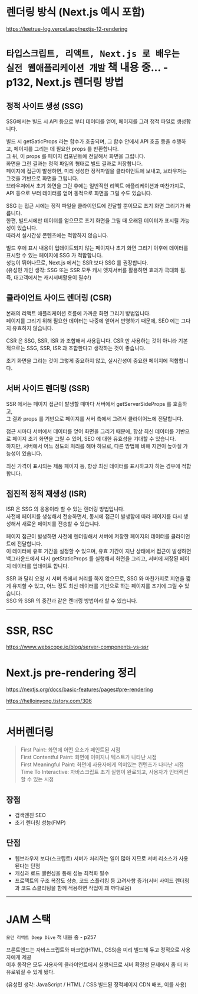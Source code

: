 # 렌더링 방식 (Next.js 예시 포함)

https://leetrue-log.vercel.app/nextjs-12-rendering

# `타입스크립트, 리액트, Next.js 로 배우는 실전 웹애플리케이션 개발` 책 내용 중... - p132, Next.js 렌더링 방법

## 정적 사이트 생성 (SSG)

SSG에서는 빌드 시 API 등으로 부터 데이터를 얻어, 페이지를 그려 정적 파일로 생성합니다.

빌드 시 getSaticProps 라는 함수가 호출되며, 그 함수 안에서 API 호출 등을 수행하고, 페이지를 그리는 데 필요한 props 를 반환합니다.  
그 뒤, 이 props 를 페이지 컴포넌트에 전달해서 화면을 그립니다.  
화면을 그린 결과는 정적 파일의 형태로 빌드 결과로 저장합니다.  
페이지에 접근이 발생하면, 미리 생성한 정적파일을 클라이언트에 보내고, 브라우저는 그것을 기반으로 화면을 그립니다.  
브라우저에서 초기 화면을 그린 후에는 일반적인 리액트 애플리케이션과 마찬가지로, API 등으로 부터 데이터를 얻어 동적으로 화면을 그릴 수도 있습니다.

SSG 는 접근 시에는 정적 파일을 클라이언트에 전달할 뿐이므로 초기 화면 그리기가 빠릅니다.  
한편, 빌드시에만 데이터를 얻으므로 초기 화면을 그릴 때 오래된 데이터가 표시될 가능성이 있습니다.  
따라서 실시간성 콘텐츠에는 적합하지 않습니다.

빌드 후에 표시 내용이 업데이트되지 않는 페이지나 초기 화면 그리기 이후에 데이터를 표시할 수 있는 페이지에 SSG 가 적합합니다.  
성능이 뛰어나므로, Next.js 에서는 SSR 보다 SSG 를 권장합니다.  
(유성민 개인 생각: SSG 또는 SSR 모두 캐시 앳지서버를 활용하면 효과가 극대화 됨. 즉, 대고객에서는 캐시서버활용이 필수!)

## 클라이언트 사이드 렌더링 (CSR)

본래의 리액트 애플리케이션 흐름에 가까운 화면 그리기 방법입니다.  
페이지를 그리기 위해 필요한 데이터는 나중에 얻어서 반영하기 때문에, SEO 에는 그다지 유효하지 않습니다.

CSR 은 SSG, SSR, ISR 과 조합해서 사용됩니다. CSR 만 사용하는 것이 아니라 기본적으로는 SSG, SSR, ISR 과 조합한다고 생각하는 것이 좋습니다.

초기 화면을 그리는 것이 그렇게 중요하지 않고, 실시간성이 중요한 페이지에 적합합니다.

## 서버 사이드 렌더링 (SSR)

SSR 에서는 페이지 접근이 발생할 때마다 서버에서 getServerSideProps 를 호출하고,  
그 결과 props 를 기반으로 페이지를 서버 측에서 그려서 클라이어느에 전달합니다.

접근 시마다 서버에서 데이터를 얻어 화면을 그리기 때문에, 항상 최신 데이터를 기반으로 페이지 초기 화면을 그릴 수 있어, SEO 에 대한 유효성을 기대할 수 있습니다.  
하지만, 서버에서 어느 정도의 처리를 해야 하므로, 다른 방법에 비해 지연이 높아질 가능성이 있습니다.

최신 가격이 표시되는 제품 페이지 등, 항상 최신 데이터를 표시하고자 하는 경우에 적합합니다.

## 점진적 정적 재생성 (ISR)

ISR 은 SSG 의 응용이라 할 수 있는 렌더링 방법입니다.  
사전에 페이지를 생성해서 전송하면서, 동시에 접근이 발생함에 따라 페이지를 다시 생성해서 새로운 페이지를 전송할 수 있습니다.

페이지 접근이 발생하면 사전에 렌더링해서 서버에 저장한 페이지의 데이터를 클라이언트에 전달합니다.  
이 데이터에 유효 기간을 설정할 수 있으며, 유효 기간이 지난 상태에서 접근이 발생하면 백그라운드에서 다시 getStaticProps 를 실행해서 화면을 그리고, 서버에 저장된 페이지 데이터를 업데이트 합니다.

SSR 과 달리 요청 시 서버 측에서 처리를 하지 않으므로, SSG 와 마찬가지로 지연을 짧게 유지할 수 있고, 어느 정도 최신 데이터를 기반으로 하는 페이지를 초기에 그릴 수 있습니다.  
SSG 와 SSR 의 중간과 같은 렌더링 방법이라 할 수 있습니다.

---

# SSR, RSC

https://www.webscope.io/blog/server-components-vs-ssr

# Next.js pre-rendering 정리

https://nextjs.org/docs/basic-features/pages#pre-rendering

https://helloinyong.tistory.com/306

---

# 서버렌더링

> First Paint: 화면에 어떤 요소가 페인트된 시점  
> First Contentful Paint: 화면에 이미지나 텍스트가 나타난 시점  
> First Meaningful Paint: 화면에 사용자에게 의미있는 컨텐츠가 나타난 시점  
> Time To Interactive: 자바스크립트 초기 실행이 완료되고, 사용자가 인터렉션할 수 있는 시점

## 장점

- 검색엔진 SEO
- 초기 렌더링 성능(FMP)

## 단점

- 웹브라우저 보다(스크립트) 서버가 처리하는 일이 많아 지므로 서버 리소스가 사용된다는 단점
- 캐싱과 로드 밸런싱을 통해 성능 최적화 필수
- 프로젝트의 구조 복잡도 상승, 코드 스플리킹 등 고려사항 증가(서버 사이드 렌더링과 코드 스클리팅을 함께 적용하면 작업이 꽤 까다로움)

---

# JAM 스택

`모던 리액트 Deep Dive` 책 내용 중 - p257

프론트엔드는 자바스크립트와 마크업(HTML, CSS)을 미리 빌드해 두고 정적으로 사용자에게 제공  
이후 동작은 모두 사용자의 클라이언트에서 실행되므로 서버 확장성 문제에서 좀 더 자유로워질 수 있게 됐다.

(유성민 생각: JavaScript / HTML / CSS 빌드된 정적페이지 CDN 배포, 이를 사용)
